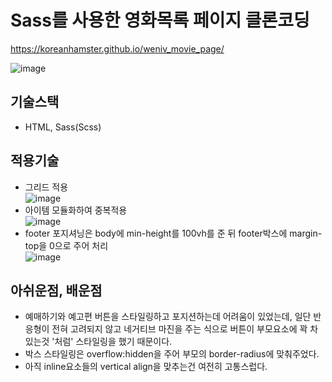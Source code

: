 Sass를 사용한 영화목록 페이지 클론코딩
====
https://koreanhamster.github.io/weniv_movie_page/

![image](https://user-images.githubusercontent.com/95600994/166624369-523809f7-07fe-4ce2-ba00-8ab30fba4ba5.png)


## 기술스택
- HTML, Sass(Scss)

## 적용기술
- 그리드 적용      
![image](https://user-images.githubusercontent.com/95600994/166628512-549e660a-d1d0-4949-bb56-73d14845d027.png)
- 아이템 모듈화하여 중복적용    
![image](https://user-images.githubusercontent.com/95600994/166628599-bd178777-b6e3-4fc1-a67a-d8e87d6705a9.png)
- footer 포지셔닝은 body에 min-height를 100vh를 준 뒤 footer박스에 margin-top을 0으로 주어 처리     
![image](https://user-images.githubusercontent.com/95600994/166628770-918fbc49-e73a-4b40-a350-aa1544545cdb.png)

## 아쉬운점, 배운점
- 예매하기와 예고편 버튼을 스타일링하고 포지션하는데 어려움이 있었는데, 일단 반응형이 전혀 고려되지 않고 네거티브 마진을 주는 식으로 버튼이 부모요소에 꽉 차있는것 '처럼' 스타일링을 했기 때문이다.
- 박스 스타일링은 overflow:hidden을 주어 부모의 border-radius에 맞춰주었다.
- 아직 inline요소들의 vertical align을 맞추는건 여전히 고통스럽다.
